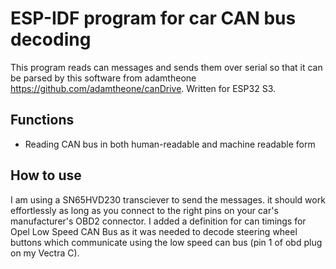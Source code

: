 # ESP-IDF program for car CAN bus decoding

This program reads can messages and sends them over serial so that it can be parsed by this software from adamtheone https://github.com/adamtheone/canDrive. Written for ESP32 S3.

## Functions
- Reading CAN bus in both human-readable and machine readable form

## How to use
I am using a SN65HVD230 transciever to send the messages. it should work effortlessly as long as you connect to the right pins on your car's manufacturer's OBD2 connector. I added a definition for can timings for Opel Low Speed CAN Bus as it was needed to decode steering wheel buttons which communicate using the low speed can bus (pin 1 of obd plug on my Vectra C). 
